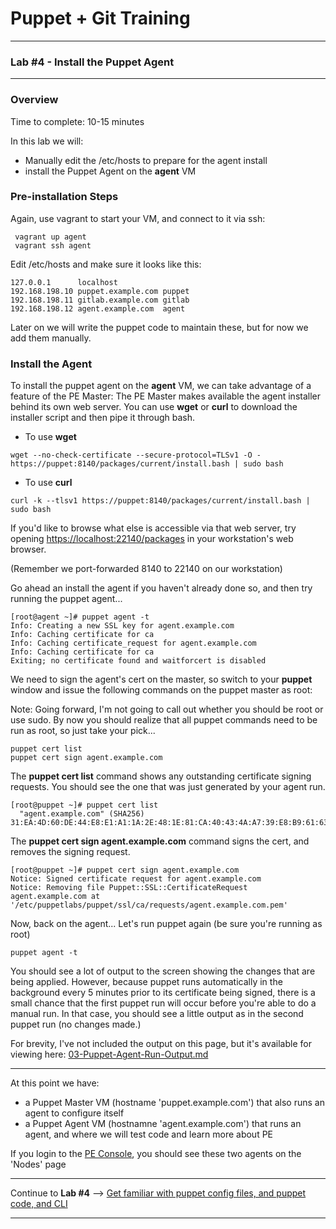 # Puppet + Git Training #

---

### Lab #4 - Install the Puppet Agent ###

---

### Overview ###

Time to complete:  10-15 minutes

In this lab we will:
-  Manually edit the /etc/hosts to prepare for the agent install
-  install the Puppet Agent on the **agent** VM

### Pre-installation Steps ###

Again, use vagrant to start your VM, and connect to it via ssh:

     vagrant up agent
     vagrant ssh agent

Edit /etc/hosts and make sure it looks like this:

    127.0.0.1      localhost
    192.168.198.10 puppet.example.com puppet
    192.168.198.11 gitlab.example.com gitlab
    192.168.198.12 agent.example.com  agent

Later on we will write the puppet code to maintain these, but for now we add them manually.

### Install the Agent ###

To install the puppet agent on the **agent** VM, we can take advantage of
a feature of the PE Master:  The PE Master makes available the agent installer
behind its own web server.  You can use **wget** or **curl** to download the
installer script and then pipe it through bash.

* To use **wget**

```
wget --no-check-certificate --secure-protocol=TLSv1 -O - https://puppet:8140/packages/current/install.bash | sudo bash
```

* To use **curl**

```
curl -k --tlsv1 https://puppet:8140/packages/current/install.bash | sudo bash
```

If you'd like to browse what else is accessible via that web server, try
opening <https://localhost:22140/packages> in your workstation's web browser.

(Remember we port-forwarded 8140 to 22140 on our workstation)

Go ahead an install the agent if you haven't already done so, and then
try running the puppet agent...

```
[root@agent ~]# puppet agent -t
Info: Creating a new SSL key for agent.example.com
Info: Caching certificate for ca
Info: Caching certificate_request for agent.example.com
Info: Caching certificate for ca
Exiting; no certificate found and waitforcert is disabled
```


We need to sign the agent's cert on the master, so switch to your **puppet**
window and issue the following commands on the puppet master as root:

Note:  Going forward, I'm not going to call out whether you should be root or use sudo.  By now you should realize that all puppet commands need to be run as root, so just take your pick...

```
puppet cert list
puppet cert sign agent.example.com
```

The **puppet cert list** command shows any outstanding certificate signing requests.  You should see the one that was just generated by your agent run.

```
[root@puppet ~]# puppet cert list
  "agent.example.com" (SHA256) 31:EA:4D:60:DE:44:E8:E1:A1:1A:2E:48:1E:81:CA:40:43:4A:A7:39:E8:B9:61:63:F3:0F:CF:2E:B7:CC:98:22
```
The **puppet cert sign agent.example.com** command signs the cert, and removes the signing request.

```
[root@puppet ~]# puppet cert sign agent.example.com
Notice: Signed certificate request for agent.example.com
Notice: Removing file Puppet::SSL::CertificateRequest agent.example.com at '/etc/puppetlabs/puppet/ssl/ca/requests/agent.example.com.pem'
```

Now, back on the agent... Let's run puppet again (be sure you're running as root)

```
puppet agent -t
```

You should see a lot of output to the screen showing the changes that are being applied.
However, because puppet runs automatically in the background every 5 minutes prior to
its certificate being signed, there is a small chance that the first puppet run will
occur before you're able to do a manual run.  In that case, you should see a little output
as in the second puppet run (no changes made.)

For brevity, I've not included the output on this page, but it's available for viewing
here: [03-Puppet-Agent-Run-Output.md](03-Puppet-Agent-Run-Output.md)

---

At this point we have:

- a Puppet Master VM (hostname 'puppet.example.com') that also runs an agent to configure itself
- a Puppet Agent VM (hostnamne 'agent.example.com') that runs an agent, and where we will test code and learn more about PE

If you login to the [PE Console](https://127.0.0.1:22443/nodes), you should see these two agents on the 'Nodes' page

---


Continue to **Lab #4** --> [Get familiar with puppet config files, and puppet code, and CLI](/share/04-Puppet-Config-and-Code.md)


---

